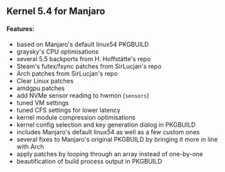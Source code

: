 ## Kernel 5.4 for Manjaro
#### Features: 
- based on Manjaro's default linux54 PKGBUILD
- graysky's CPU optimisations
- several 5.5 backports from H. Hoffstätte's repo
- Steam's futex/fsync patches from SirLucjan's repo
- Arch patches from SirLucjan's repo
- Clear Linux patches
- amdgpu patches
- add NVMe sensor reading to hwmon (`sensors`)
- tuned VM settings
- tuned CFS settings for lower latency
- kernel module compression optimisations
- kernel config selection and key generation dialog in PKGBUILD
- includes Manjaro's default linux54 as well as a few custom ones
- several fixes to Manjaro's original PKGBUILD by bringing it more in line with Arch
- apply patches by looping through an array instead of one-by-one
- beautification of build process output in PKGBUILD


